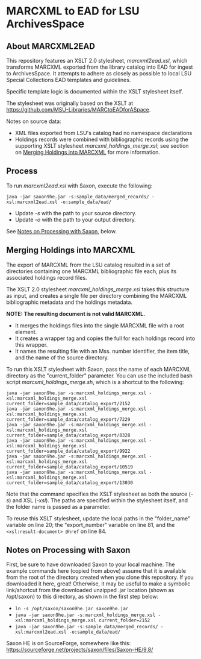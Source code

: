 # MARCXML to EAD for LSU ArchivesSpace

## About MARCXML2EAD

This repository features an XSLT 2.0 stylesheet, _marcxml2ead.xsl_, which transforms MARCXML exported from the library catalog into EAD for ingest to ArchivesSpace. It attempts to adhere as closely as possible to local LSU Special Collections EAD templates and guidelines.

Specific template logic is documented within the XSLT stylesheet itself.

The stylesheet was originally based on the XSLT at https://github.com/MSU-Libraries/MARCtoEADforASpace.  

Notes on source data:

- XML files exported from LSU's catalog had no namespace declarations
- Holdings records were combined with bibliographic records using the supporting XSLT stylesheet _marcxml_holdings_merge.xsl_; see section on [Merging Holdings into MARCXML](#merging-holdings-into-marcxml) for more information.


## Process  

To run _marcxml2ead.xsl_ with Saxon, execute the following:

`java -jar saxon9he.jar -s:sample_data/merged_records/ -xsl:marcxml2ead.xsl -o:sample_data/ead/`

- Update _-s_ with the path to your source directory.
- Update _-o_ with the path to your output directory.

See [Notes on Processing with Saxon](#notes-on-processing-with-saxon), below.


## Merging Holdings into MARCXML  

The export of MARCXML from the LSU catalog resulted in a set of directories containing one MARCXML bibliographic file each, plus its associated holdings record files.

The XSLT 2.0 stylesheet _marcxml_holdings_merge.xsl_ takes this structure as input, and creates a single file per directory combining the MARCXML bibliographic metadata and the holdings metadata.   

__NOTE: The resulting document is not valid MARCXML.__

- It merges the holdings files into the single MARCXML file with a <record> root element.
- It creates a <holdings> wrapper tag and copies the full <record> for each holdings record into this wrapper.
- It names the resulting file with an Mss. number identifier, the item title, and the name of the source directory.

To run this XSLT stylesheet with Saxon, pass the name of each MARCXML directory as the "current_folder" parameter. You can use the included bash script _marcxml_holdings_merge.sh_, which is a shortcut to the following:

```
java -jar saxon9he.jar -s:marcxml_holdings_merge.xsl -xsl:marcxml_holdings_merge.xsl current_folder=sample_data/catalog_export/2152
java -jar saxon9he.jar -s:marcxml_holdings_merge.xsl -xsl:marcxml_holdings_merge.xsl current_folder=sample_data/catalog_export/7229
java -jar saxon9he.jar -s:marcxml_holdings_merge.xsl -xsl:marcxml_holdings_merge.xsl current_folder=sample_data/catalog_export/8328
java -jar saxon9he.jar -s:marcxml_holdings_merge.xsl -xsl:marcxml_holdings_merge.xsl current_folder=sample_data/catalog_export/9922
java -jar saxon9he.jar -s:marcxml_holdings_merge.xsl -xsl:marcxml_holdings_merge.xsl current_folder=sample_data/catalog_export/10519
java -jar saxon9he.jar -s:marcxml_holdings_merge.xsl -xsl:marcxml_holdings_merge.xsl current_folder=sample_data/catalog_export/13030
```

Note that the command specifies the XSLT stylesheet as both the source (_-s_) and XSL (_-xsl_). The paths are specified within the stylesheet itself, and the folder name is passed as a parameter.

To reuse this XSLT stylesheet, update the local paths in the "folder_name" variable on line 20; the "export_number" variable on line 81, and the `<xsl:result-document> @href` on line 84.


## Notes on Processing with Saxon

First, be sure to have downloaded Saxon to your local machine. The example commands here (copied from above) assume that it is available from the root of the directory created when you clone this repository. If you downloaded it here, great! Otherwise, it may be useful to make a symbolic link/shortcut from the downloaded unzipped .jar location (shown as /opt/saxon) to this directory, as shown in the first step below:

* `ln -s /opt/saxon/saxon9he.jar saxon9he.jar`
* `java -jar saxon9he.jar -s:marcxml_holdings_merge.xsl -xsl:marcxml_holdings_merge.xsl current_folder=2152`
* `java -jar saxon9he.jar -s:sample_data/merged_records/ -xsl:marcxml2ead.xsl -o:sample_data/ead/`

Saxon HE is on SourceForge, somewhere like this: https://sourceforge.net/projects/saxon/files/Saxon-HE/9.8/
